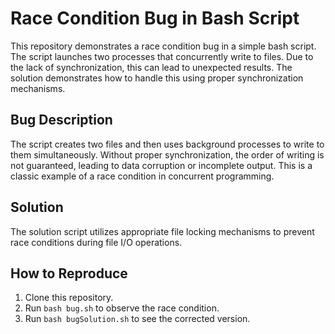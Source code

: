 # Race Condition Bug in Bash Script

This repository demonstrates a race condition bug in a simple bash script.  The script launches two processes that concurrently write to files. Due to the lack of synchronization, this can lead to unexpected results. The solution demonstrates how to handle this using proper synchronization mechanisms. 

## Bug Description

The script creates two files and then uses background processes to write to them simultaneously. Without proper synchronization, the order of writing is not guaranteed, leading to data corruption or incomplete output. This is a classic example of a race condition in concurrent programming. 

## Solution

The solution script utilizes appropriate file locking mechanisms to prevent race conditions during file I/O operations.

## How to Reproduce

1. Clone this repository.
2. Run `bash bug.sh` to observe the race condition.
3. Run `bash bugSolution.sh` to see the corrected version.